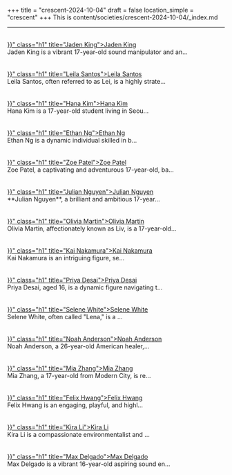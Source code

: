 +++
title = "crescent-2024-10-04"
draft = false
location_simple = "crescent"
+++
This is content/societies/crescent-2024-10-04/_index.md
<br>
<hr>
<br>
<a href="{{< ref "/persons/480c0062-18d3-44b7-bc8a-cd994751563c" >}}" class="h1" title="Jaden King">Jaden King</a>
<div class="plain">Jaden King is a vibrant 17-year-old sound manipulator and an...</div><br>
<br>
<a href="{{< ref "/persons/99f8b333-78de-48a5-96f4-5a4d5a58eb86" >}}" class="h1" title="Leila Santos">Leila Santos</a>
<div class="plain">Leila Santos, often referred to as Lei, is a highly strate...</div><br>
<br>
<a href="{{< ref "/persons/e0a8ef37-d926-4170-9554-6b8f5619a1b8" >}}" class="h1" title="Hana Kim">Hana Kim</a>
<div class="plain">Hana Kim is a 17-year-old student living in Seou...</div><br>
<br>
<a href="{{< ref "/persons/feee9e81-54d0-416d-8bbb-754783be623b" >}}" class="h1" title="Ethan Ng">Ethan Ng</a>
<div class="plain">Ethan Ng is a dynamic individual skilled in b...</div><br>
<br>
<a href="{{< ref "/persons/2956e4dd-4117-4d9a-9794-5fe37c279dc9" >}}" class="h1" title="Zoe Patel">Zoe Patel</a>
<div class="plain">Zoe Patel, a captivating and adventurous 17-year-old, ba...</div><br>
<br>
<a href="{{< ref "/persons/c2807a41-2980-42be-b0e6-0d3e06d7ba92" >}}" class="h1" title="Julian Nguyen">Julian Nguyen</a>
<div class="plain">**Julian Nguyen**, a brilliant and ambitious 17-year...</div><br>
<br>
<a href="{{< ref "/persons/7088ec8d-7377-473e-be5d-59c09ad8808a" >}}" class="h1" title="Olivia Martin">Olivia Martin</a>
<div class="plain">Olivia Martin, affectionately known as Liv, is a 17-year-old...</div><br>
<br>
<a href="{{< ref "/persons/0f5e2dd4-464c-4ec9-986a-94a232ab8df8" >}}" class="h1" title="Kai Nakamura">Kai Nakamura</a>
<div class="plain">Kai Nakamura is an intriguing figure, se...</div><br>
<br>
<a href="{{< ref "/persons/8fac4b65-9463-4c23-9f56-084580461449" >}}" class="h1" title="Priya Desai">Priya Desai</a>
<div class="plain">Priya Desai, aged 16, is a dynamic figure navigating t...</div><br>
<br>
<a href="{{< ref "/persons/c0bbd219-82d8-4a35-a2dc-d28053aa5163" >}}" class="h1" title="Selene White">Selene White</a>
<div class="plain">Selene White, often called "Lena," is a ...</div><br>
<br>
<a href="{{< ref "/persons/9fd19710-ee85-48ea-ac9f-daeb445b0e11" >}}" class="h1" title="Noah Anderson">Noah Anderson</a>
<div class="plain">Noah Anderson, a 26-year-old American healer,...</div><br>
<br>
<a href="{{< ref "/persons/110d14e5-ac87-4e3d-9d40-b0280c33e892" >}}" class="h1" title="Mia Zhang">Mia Zhang</a>
<div class="plain">Mia Zhang, a 17-year-old from Modern City, is re...</div><br>
<br>
<a href="{{< ref "/persons/651f3695-509f-416d-b32a-e2e364e9fcce" >}}" class="h1" title="Felix Hwang">Felix Hwang</a>
<div class="plain">Felix Hwang is an engaging, playful, and highl...</div><br>
<br>
<a href="{{< ref "/persons/3cd57ef0-9d54-4d32-95ef-fde9b8dd80fd" >}}" class="h1" title="Kira Li">Kira Li</a>
<div class="plain">Kira Li is a compassionate environmentalist and ...</div><br>
<br>
<a href="{{< ref "/persons/1a6161b5-dd75-45a8-b7c5-ec728fd0934b" >}}" class="h1" title="Max Delgado">Max Delgado</a>
<div class="plain">Max Delgado is a vibrant 16-year-old aspiring sound en...</div><br>
<br>
